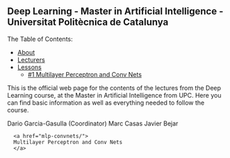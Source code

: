 ## Deep Learning - Master in Artificial Intelligence - Universitat Politècnica de Catalunya

The Table of Contents:

- [About](#about)
- [Lecturers](#lecturers)
- [Lessons](#lessons)
    - [#1 Multilayer Perceptron and Conv Nets](#mlp_convnets)

<a name='about'></a>
This is the official web page for the contents of the lectures from the Deep Learning course, at the Master in Artificial Intelligence from UPC. Here you can find basic information as well as everything needed to follow the course.


<a name='lecturers'></a>
Dario Garcia-Gasulla (Coordinator)
Marc Casas
Javier Bejar

<a name='lessons'></a>

      <a href="mlp-convnets/">
      Multilayer Perceptron and Conv Nets
      </a>
